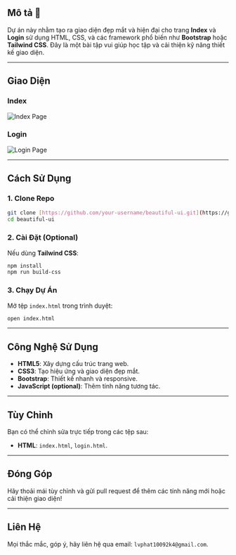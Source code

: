
## **Mô tả 🚀**  
Dự án này nhằm tạo ra giao diện đẹp mắt và hiện đại cho trang **Index** và **Login** sử dụng HTML, CSS, và các framework phổ biến như **Bootstrap** hoặc **Tailwind CSS**. Đây là một bài tập vui giúp học tập và cải thiện kỹ năng thiết kế giao diện.

---

## **Giao Diện**  
### **Index**  
![Index Page](https://github.com/user-attachments/assets/378796b7-5725-4c6a-8864-c065a6cc558b)

### **Login**  
![Login Page](https://github.com/user-attachments/assets/2cc8a09c-2eb6-46e9-aa59-d862e9eb3812)

---

## **Cách Sử Dụng**  

### **1. Clone Repo**  
```bash
git clone [https://github.com/your-username/beautiful-ui.git](https://github.com/LvPhat2004/Login_Hacker-Template)
cd beautiful-ui
```

### **2. Cài Đặt (Optional)**  
Nếu dùng **Tailwind CSS**:  
```bash
npm install
npm run build-css
```

### **3. Chạy Dự Án**  
Mở tệp `index.html` trong trình duyệt:  
```bash
open index.html
```

---

## **Công Nghệ Sử Dụng**  
- **HTML5**: Xây dựng cấu trúc trang web.  
- **CSS3**: Tạo hiệu ứng và giao diện đẹp mắt.  
- **Bootstrap**: Thiết kế nhanh và responsive.  
- **JavaScript (optional)**: Thêm tính năng tương tác.

---

## **Tùy Chỉnh**  
Bạn có thể chỉnh sửa trực tiếp trong các tệp sau:  
- **HTML**: `index.html`, `login.html`.   

---

## **Đóng Góp**  
Hãy thoải mái tùy chỉnh và gửi pull request để thêm các tính năng mới hoặc cải thiện giao diện!  

---

## **Liên Hệ**  
Mọi thắc mắc, góp ý, hãy liên hệ qua email: `lvphat10092k4@gmail.com`.  
